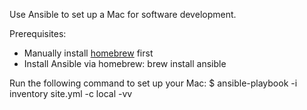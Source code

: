 Use Ansible to set up a Mac for software development.

Prerequisites:
* Manually install [homebrew](https://brew.sh/) first
* Install Ansible via homebrew: brew install ansible

Run the following command to set up your Mac:
$ ansible-playbook -i inventory site.yml -c local -vv

